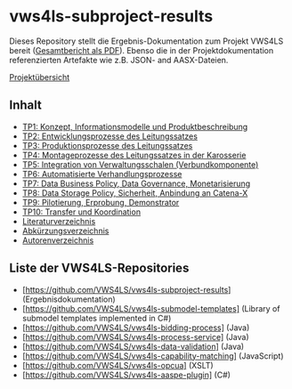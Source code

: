 # vws4ls-subproject-results
Dieses Repository stellt die Ergebnis-Dokumentation zum Projekt VWS4LS bereit ([Gesamtbericht als PDF](https://github.com/VWS4LS/vws4ls-subproject-results/blob/main/VWS4LS_Abschlussbericht_Gesamtprojekt.pdf)). 
Ebenso die in der Projektdokumentation referenzierten Artefakte wie z.B. JSON- and AASX-Dateien.

[Projektübersicht](https://github.com/VWS4LS/.github/blob/main/profile/README.md)

## Inhalt
* [TP1: Konzept, Informationsmodelle und Produktbeschreibung](/TP01)
* [TP2: Entwicklungsprozesse des Leitungssatzes](/TP02)
* [TP3: Produktionsprozesse des Leitungssatzes](/TP03)
* [TP4: Montageprozesse des Leitungssatzes in der Karosserie](/TP04)
* [TP5: Integration von Verwaltungsschalen (Verbundkomponente)](/TP05)
* [TP6: Automatisierte Verhandlungsprozesse](/TP06)
* [TP7: Data Business Policy, Data Governance, Monetarisierung](/TP07)
* [TP8: Data Storage Policy, Sicherheit, Anbindung an Catena-X](/TP08)
* [TP9: Pilotierung, Erprobung, Demonstrator](/TP09)
* [TP10: Transfer und Koordination](/TP10)
* [Literaturverzeichnis](/General/Literaturverzeichnis.md)
* [Abkürzungsverzeichnis](/General/Abkuerzungsverzeichnis.md)
* [Autorenverzeichnis](/General/Autoren.md)

## Liste der VWS4LS-Repositories
* [https://github.com/VWS4LS/vws4ls-subproject-results] (Ergebnisdokumentation)
* [https://github.com/VWS4LS/vws4ls-submodel-templates] (Library of submodel templates implemented in C#)
* [https://github.com/VWS4LS/vws4ls-bidding-process] (Java)
* [https://github.com/VWS4LS/vws4ls-process-service] (Java)
* [https://github.com/VWS4LS/vws4ls-data-validation] (Java)
* [https://github.com/VWS4LS/vws4ls-capability-matching] (JavaScript)
* [https://github.com/VWS4LS/vws4ls-opcua] (XSLT)
* [https://github.com/VWS4LS/vws4ls-aaspe-plugin] (C#)
